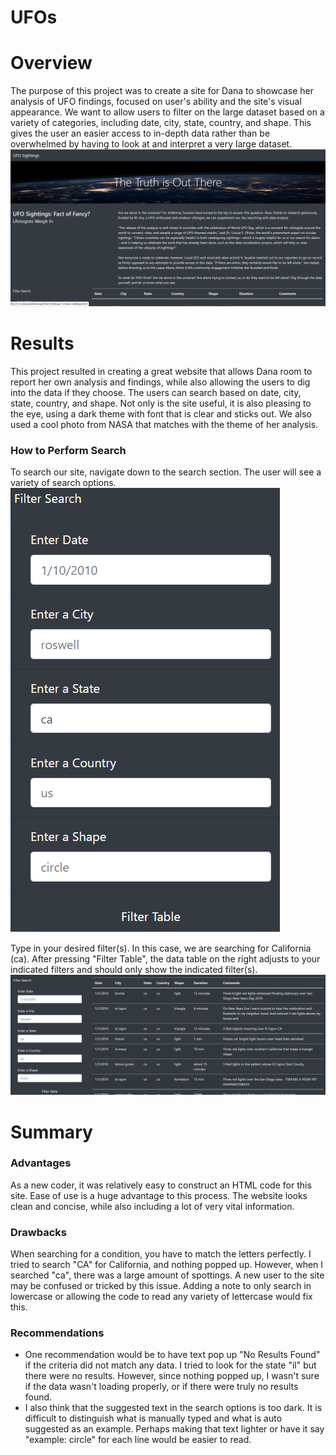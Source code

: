 # UFOs
# Overview
The purpose of this project was to create a site for Dana to showcase her analysis of UFO findings, focused on user's ability and the site's visual appearance. We want to allow users to filter on the large dataset based on a variety of categories, including date, city, state, country, and shape.  This gives the user an easier access to in-depth data rather than be overwhelmed by having to look at and interpret a very large dataset. 
![site photo](https://github.com/juliemags/UFOs/blob/main/Resources/Site_Photo.PNG)

# Results
This project resulted in creating a great website that allows Dana room to report her own analysis and findings, while also allowing the users to dig into the data if they choose. The users can search based on date, city, state, country, and shape. Not only is the site useful, it is also pleasing to the eye, using a dark theme with font that is clear and sticks out. We also used a cool photo from NASA that matches with the theme of her analysis. 
### How to Perform Search
To search our site, navigate down to the search section. The user will see a variety of search options. ![search options](https://github.com/juliemags/UFOs/blob/main/Resources/search_options.PNG)

Type in your desired filter(s). In this case, we are searching for California (ca). After pressing "Filter Table", the data table on the right adjusts to your indicated filters and should only show the indicated filter(s).
![filter results](https://github.com/juliemags/UFOs/blob/main/Resources/search_results.PNG)


# Summary
### Advantages
As a new coder, it was relatively easy to construct an HTML code for this site. Ease of use is a huge advantage to this process. The website looks clean and concise, while also including a lot of very vital information. 

### Drawbacks
When searching for a condition, you have to match the letters perfectly. I tried to search "CA" for California, and nothing popped up. However, when I searched "ca", there was a large amount of spottings. A new user to the site may be confused or tricked by this issue. Adding a note to only search in lowercase or allowing the code to read any variety of lettercase would fix this. 


### Recommendations
- One recommendation would be to have text pop up "No Results Found" if the criteria did not match any data. I tried to look for the state "il" but there were no results. However, since nothing popped up, I wasn't sure if the data wasn't loading properly, or if there were truly no results found. 
- I also think that the suggested text in the search options is too dark. It is difficult to distinguish what is manually typed and what is auto suggested as an example. Perhaps making that text lighter or have it say "example: circle" for each line would be easier to read. 
